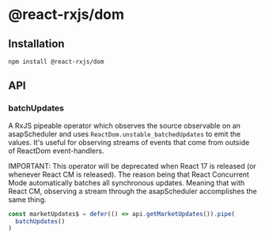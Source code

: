 # @react-rxjs/dom

## Installation
    npm install @react-rxjs/dom

## API

### batchUpdates

A RxJS pipeable operator which observes the source observable on
an asapScheduler and uses `ReactDom.unstable_batchedUpdates` to emit the
values. It's useful for observing streams of events that come from outside
of ReactDom event-handlers.

IMPORTANT: This operator will be deprecated when React 17 is released
(or whenever React CM is released). The reason being that React Concurrent Mode
automatically batches all synchronous updates. Meaning that with React CM,
observing a stream through the asapScheduler accomplishes the same thing.

```ts
const marketUpdates$ = defer(() => api.getMarketUpdates()).pipe(
  batchUpdates()
)
```
